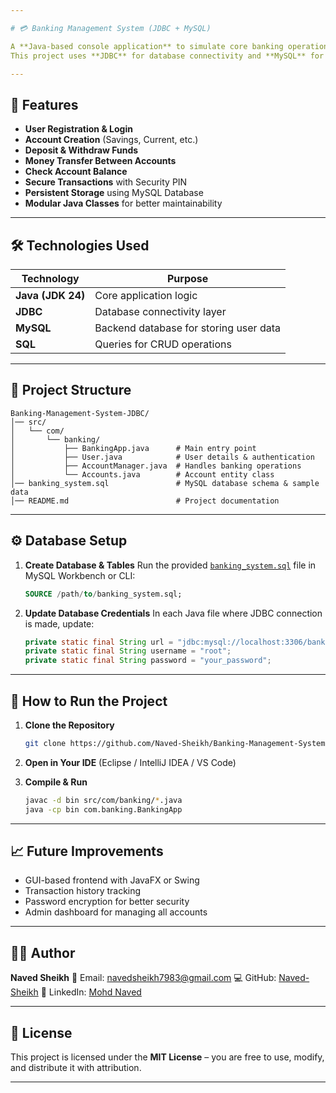 ```yaml
---

# 💳 Banking Management System (JDBC + MySQL)

A **Java-based console application** to simulate core banking operations such as account creation, deposits, withdrawals, transfers, and user authentication.
This project uses **JDBC** for database connectivity and **MySQL** for persistent data storage.

---
```


## 📌 Features

* **User Registration & Login**
* **Account Creation** (Savings, Current, etc.)
* **Deposit & Withdraw Funds**
* **Money Transfer Between Accounts**
* **Check Account Balance**
* **Secure Transactions** with Security PIN
* **Persistent Storage** using MySQL Database
* **Modular Java Classes** for better maintainability

---

## 🛠️ Technologies Used

| Technology        | Purpose                                |
| ----------------- | -------------------------------------- |
| **Java (JDK 24)** | Core application logic                 |
| **JDBC**          | Database connectivity layer            |
| **MySQL**         | Backend database for storing user data |
| **SQL**           | Queries for CRUD operations            |

---

## 📂 Project Structure

```
Banking-Management-System-JDBC/
│── src/
│   └── com/
│       └── banking/
│           ├── BankingApp.java      # Main entry point
│           ├── User.java            # User details & authentication
│           ├── AccountManager.java  # Handles banking operations
│           └── Accounts.java        # Account entity class
│── banking_system.sql               # MySQL database schema & sample data
│── README.md                        # Project documentation
```

---

## ⚙️ Database Setup

1. **Create Database & Tables**
   Run the provided [`banking_system.sql`](banking_system.sql) file in MySQL Workbench or CLI:

   ```sql
   SOURCE /path/to/banking_system.sql;
   ```

2. **Update Database Credentials**
   In each Java file where JDBC connection is made, update:

   ```java
   private static final String url = "jdbc:mysql://localhost:3306/banking_system";
   private static final String username = "root";
   private static final String password = "your_password";
   ```

---

## 🚀 How to Run the Project

1. **Clone the Repository**

   ```bash
   git clone https://github.com/Naved-Sheikh/Banking-Management-System-JDBC.git
   ```

2. **Open in Your IDE** (Eclipse / IntelliJ IDEA / VS Code)

3. **Compile & Run**

   ```bash
   javac -d bin src/com/banking/*.java
   java -cp bin com.banking.BankingApp
   ```

---

## 📈 Future Improvements

* GUI-based frontend with JavaFX or Swing
* Transaction history tracking
* Password encryption for better security
* Admin dashboard for managing all accounts

---

## 👨‍💻 Author

**Naved Sheikh**
📧 Email: [navedsheikh7983@gmail.com](mailto:navedsheikh7983@gmail.com)
💻 GitHub: [Naved-Sheikh](https://github.com/Naved-Sheikh)
🔗 LinkedIn: [Mohd Naved](https://www.linkedin.com/in/mohd-naved-82757a2aa)

---

## 📜 License

This project is licensed under the **MIT License** – you are free to use, modify, and distribute it with attribution.

---
